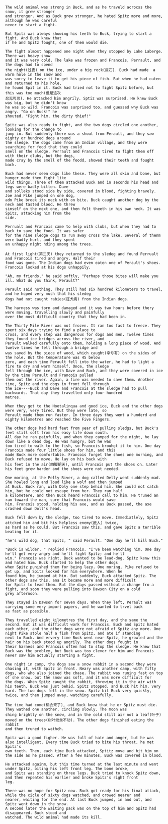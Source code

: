     The wild animal was strong in Buck, and as he traveld acrocss the snow, it grew stronger
    and stronger. And as Buck grew stronger, he hated Spitz more and more, although he was careful
    never to start a fight.

    But Spitz was always showing his teeth to Buck, trying to start a fight. And Buck knew that 
    if he and Spitz fought, one of them would die.

    The fight almost happened one night when they stopped by Lake Laberge. There was heavy snow
    and it was very cold. The lake was frozen and Francois, Perrault, and the dogs had to spend 
    the night(过夜) on the ice, under a big rock(巨石). Buck had made  a warm hole in the snow and 
    was sorry to leave it to get his piece of fish. But when he had eaten and returned to his hole,
    he found Spit in it. Buck had tried not to fight Spitz before, but this was too much(但是这次
    忍无可忍). He attacked him angrily. Sptiz was surprised. He knew Buck was big, but he didn't know
    he was so wild. Francois was surprised too, and guessed why Buck was angry. "Go on Buck!" he 
    shouted. "Fight him, the dirty thief!"

    Spitz was also ready to fight, and the two dogs circled one another, looking for the change to 
    jump in. But suddenly there was a shout from Perault, and they saw eighty or hundred dogs around
    the sledge. The dogs came from an Indian village, and they were searching for food that they could
    smell on the sledge. Perrault and Francois tired to fight them off with their clubs, but the dogs, 
    made cray by the smell of the foodd, showed their teeth and fought back.

    Buck had never seen dogs like these. They were all skin and bone, but hunger made them fight like 
    wild things. Three of them attacked Buck and in seconds his head and legs were badly bitten. Dave 
    and solleks stood side by side, covered in blood, fighting bravely. Joe and Pike jumped on one dog, 
    adn Pike broek its neck with on bite. Buck caught another dog by the neck and tasted blood. He threw 
    simself on the next one, and then felt theeth in his own neck. It was Spitz, attacking him from the 
    side.

    Perrualt and Francois came to help with clubs, but when they had to back to save the food. It was safer
    for the nine sledge dogs to run away cross the lake. Several of thenm were badly hurt, and they spent 
    an unhappy night hding among the trees.

    At first light(第二天) they returned to the sledeg and found Perrualt and Francois tired and angry. Half their 
    food was gone. The Indian dogs had even eaten one of Perault's shoes. Francois looked at his dogs unhappily.

    "Ah, my friends," he said softly, "Perhaps those bites will make you ill. What do you think, Perault?"

    Perault said nothing. They still had six hundred kilometers to travel, and he hoped very much that his sledeg
    dogs had not caught rabies(狂犬病) from the Indian dogs.

    The harness was torn and damaged and it was two hours before thery were moving, travelling slowly and painfully
    over the most difficult country that they had been in.

    The Thirty Mile River was not frozen. It ran too fast to freeze. They spent six days trying to find a place to 
    cross, and every step was dangerous for dogs and men. Twelve times they found ice bridges across the river, and 
    Perault walked carefully onto them, holding a long piece of wood. And twelve times he fell through a bridge and 
    was saved by the piece of wood, which caught(幸亏有) on the sides of the hole. But the temperature was 45 below 
    zero, and each time Perault fell into the water, he had to light a fire to dry and warm himself. Once, the sledge
    fell through the ice, with Dave and Buck, and they were covered in ice by the time Perault and Francois pulled 
    them out the river. Again, a fire was needed to save them. Another time, Spitz and the dogs in front fell through
    the ice----Buck and Dave and Francois at the sledge had to pull backwards. That day they travelled only four hundred
    metres.

    When they got to the Hootalinqua and good ice, Buck and the other dogs were very, very tired. But they were late, so 
    Perault made them run faster. In three days they went a hunderd and eighty kilometres and reached the Five Fingers.

    The other dogs had hard feet from year of pulling sledgs, but Buck's feet still soft from his easy life down south.
    All day he ran painfully, and when they camped for the night, he lay down like a dead dog. He was hungry, but he was 
    too tired to walk to the fish, so Francois brouhgt it to him. One day Francois made four little shoes for him, and this 
    made Buck more comfortable. Francois forget the shoes one morning, and Buck refused to move. He lay on his back with 
    his feet in the air(四脚朝天), until Francois put the shoes on. Later his feet grew harder and the shoes were not needed.

    One moring, at the Pelly River, a dog called Delly went suddenly mad. She howled long and loud like a wolf and then jumped
    at Buck. Buck ran, with Doly one step behid him. She could not catch him, but he could not escape from her. They ran half 
    a kilometere, and then Buck heard Francois call to him. He truned an ran toward the man, sure that Francois would save 
    him. Francois stood, holding his axe, and as Buck passed, the axe crashed down Doll's head.

    Buck fell down by the sledge, too tired to move. Immediatlely, Spitz attcked him and bit his helpless enemy(敌人) twice, 
    as hard as he could. But Francois saw this, and gave Spitz a terrible beating for it.

    "he's wild dog, that Spitz, " said Perault. "One day he'll kill Buck."

    "Buck is wilder, " replied Francois. "I've been watching him. One day he'll get very angry and he'll fight Spitz; and he'll 
    win." Francois was right. Buck wanted to be lead-dog. Spitz kenw this and hated him. Buck started to help the other dogs 
    when Spitz punished them for being lazy. One moring, Pike refused to get up, and Spitz looked for him everywhere. When he 
    found him, he jumped at him. But suddenly, Buck attacked Spitz. The other dogs saw this, ana it became more and more difficult
    for Spitz to lead them. But the days passed without a change fro a fight, and soon they were pulling into Dawson City on a cold 
    grey afternoon.

    They stayed in Dawson for seven days. When they left, Perault was carrying some very import papers, and he wanted to trvel back 
    as fast as possible.

    They travelled eight kilometres the first day, and the same the second. But it was difficult work for Francois. Buck and Spitz hated 
    each other, and the other dogs were not afraid of Spitz any more. One night Pike stole half a fish from Spitz, and ate if standing 
    next to Buck. And ervery time Buck went near Spitz, he growled and the hair on his back stood up angrily. The other dogs fought in 
    their harness and Francois often had to stop the sledge. He knew that Buck was the problem, but Buck was too clever for him and Francois
    never saw him actually starting a fight.

    One night in camp, the dogs saw a snow rabbit in a second they were chasing it, with Spitz in front. Neary was another camp, with fifty
    dogs, who who also joined the chase. The rabbit was runing fast on top of she snow, but the snow was soft, and it was more difficult for 
    the dogs. When Spitz caught the rabbit, throwing it in the air with his teeth, Buck was just behid. Spitz stopped, and Buck hit him, very
    hard. The two dogs fell in the snow. Spitz bit Buck very quickly, twice, and then jumped away, watching carefully.

    The time had come(机会来了), and Buck knew that he or Spitz must die. They wathed one another, circling slowly. The moon was 
    shing brightly on the snow, and in the cold still air not a leaf(叶子) moved on the trees(树叶纹丝不动). The other dogs finished eating the rabbit
    and then truned to wathch.

    Spitz was a good figher. He was full of hate and anger, but he was also intelligent. Every time Buck tried to bite his throat, he met Spitz's 
    own teeth. Then, each time Buck attacked, Sptitz move and bit him on the side as he passed. After a few minutes, Buck was covered in blood.

    He attacked againm, but this time turned at the last minute and went under Spitz, biting his left front leg. The bone broke, 
    and Spitz was standing on three legs. Buck tried to knock Spitz down, and then repeated his earlier and broke Spitz's right front
    leg.

    There was no hope for Spitz now. Buck got ready for his final attack, while the cicle of sixty dogs watched, and crowed nearer and 
    nearer, waiting for the end. At last Buck jumped, in and out, and Spitz went down in the snow.
    A second later the waiting pack was on the top of him and Spitz had disappeared. Buck stood and 
    watched. The wild animal had made its kill.

    



